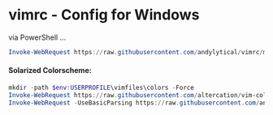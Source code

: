 # vimrc - Config for Windows

via PowerShell ...
```powershell
Invoke-WebRequest https://raw.githubusercontent.com/andylytical/vimrc/master/vimrc.part -outfile $env:USERPROFILE\_vimrc
```

#### Solarized Colorscheme:
```powershell
mkdir -path $env:USERPROFILE\vimfiles\colors -Force
Invoke-WebRequest https://raw.githubusercontent.com/altercation/vim-colors-solarized/master/colors/solarized.vim -outfile $env:USERPROFILE\vimfiles\colors\solarized.vim
Invoke-WebRequest -UseBasicParsing https://raw.githubusercontent.com/andylytical/vimrc/master/windows/solarized.part | Add-Content -NoNewLine -Path $env:USERPROFILE\_vimrc
```
